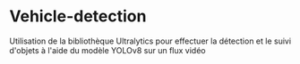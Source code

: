 # Vehicle-detection
Utilisation de la bibliothèque Ultralytics pour effectuer la détection et le suivi d'objets à l'aide du modèle YOLOv8 sur un flux vidéo
